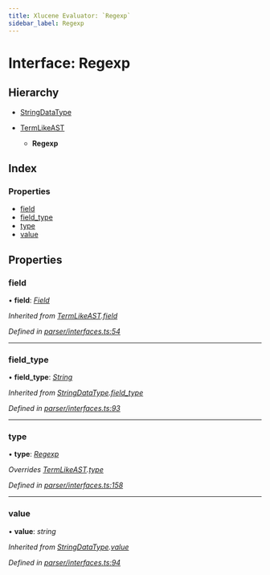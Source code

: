 ```yaml
---
title: Xlucene Evaluator: `Regexp`
sidebar_label: Regexp
---
```


# Interface: Regexp

## Hierarchy

* [StringDataType](stringdatatype.md)

* [TermLikeAST](termlikeast.md)

  * **Regexp**

## Index

### Properties

* [field](regexp.md#field)
* [field_type](regexp.md#field_type)
* [type](regexp.md#type)
* [value](regexp.md#value)

## Properties

###  field

• **field**: *[Field](../overview.md#field)*

*Inherited from [TermLikeAST](termlikeast.md).[field](termlikeast.md#field)*

*Defined in [parser/interfaces.ts:54](https://github.com/terascope/teraslice/blob/0ae31df4/packages/xlucene-evaluator/src/parser/interfaces.ts#L54)*

___

###  field_type

• **field_type**: *[String](../enums/fieldtype.md#string)*

*Inherited from [StringDataType](stringdatatype.md).[field_type](stringdatatype.md#field_type)*

*Defined in [parser/interfaces.ts:93](https://github.com/terascope/teraslice/blob/0ae31df4/packages/xlucene-evaluator/src/parser/interfaces.ts#L93)*

___

###  type

• **type**: *[Regexp](../enums/asttype.md#regexp)*

*Overrides [TermLikeAST](termlikeast.md).[type](termlikeast.md#type)*

*Defined in [parser/interfaces.ts:158](https://github.com/terascope/teraslice/blob/0ae31df4/packages/xlucene-evaluator/src/parser/interfaces.ts#L158)*

___

###  value

• **value**: *string*

*Inherited from [StringDataType](stringdatatype.md).[value](stringdatatype.md#value)*

*Defined in [parser/interfaces.ts:94](https://github.com/terascope/teraslice/blob/0ae31df4/packages/xlucene-evaluator/src/parser/interfaces.ts#L94)*
